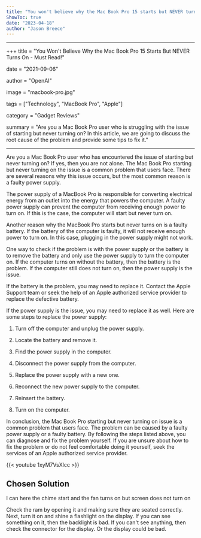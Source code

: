 ```yaml
---
title: "You won't believe why the Mac Book Pro 15 starts but NEVER turns on - must read!"
ShowToc: true 
date: "2023-04-18"
author: "Jason Breece"
---
```

*****
+++ title = "You Won't Believe Why the Mac Book Pro 15 Starts But NEVER Turns On - Must Read!" 

date = "2021-09-06"

author = "OpenAI"

image = "macbook-pro.jpg"

tags = ["Technology", "MacBook Pro", "Apple"]

category = "Gadget Reviews"

summary = "Are you a Mac Book Pro user who is struggling with the issue of starting but never turning on? In this article, we are going to discuss the root cause of the problem and provide some tips to fix it." 

---

Are you a Mac Book Pro user who has encountered the issue of starting but never turning on? If yes, then you are not alone. The Mac Book Pro starting but never turning on the issue is a common problem that users face. There are several reasons why this issue occurs, but the most common reason is a faulty power supply.

The power supply of a MacBook Pro is responsible for converting electrical energy from an outlet into the energy that powers the computer. A faulty power supply can prevent the computer from receiving enough power to turn on. If this is the case, the computer will start but never turn on.

Another reason why the MacBook Pro starts but never turns on is a faulty battery. If the battery of the computer is faulty, it will not receive enough power to turn on. In this case, plugging in the power supply might not work.

One way to check if the problem is with the power supply or the battery is to remove the battery and only use the power supply to turn the computer on. If the computer turns on without the battery, then the battery is the problem. If the computer still does not turn on, then the power supply is the issue.

If the battery is the problem, you may need to replace it. Contact the Apple Support team or seek the help of an Apple authorized service provider to replace the defective battery.

If the power supply is the issue, you may need to replace it as well. Here are some steps to replace the power supply:

1. Turn off the computer and unplug the power supply.

2. Locate the battery and remove it.

3. Find the power supply in the computer.

4. Disconnect the power supply from the computer.

5. Replace the power supply with a new one.

6. Reconnect the new power supply to the computer.

7. Reinsert the battery.

8. Turn on the computer.

In conclusion, the Mac Book Pro starting but never turning on issue is a common problem that users face. The problem can be caused by a faulty power supply or a faulty battery. By following the steps listed above, you can diagnose and fix the problem yourself. If you are unsure about how to fix the problem or do not feel comfortable doing it yourself, seek the services of an Apple authorized service provider.

{{< youtube 1xyM7VsXlcc >}} 



## Chosen Solution
 I can here the chime start and the fan turns on but screen does not turn on

 Check the ram by opening it and making sure they are seated correctly. Next, turn it on and shine a flashlight on the display. If you can see something on it, then the backlight is bad. If you can't see anything, then check the connector for the display. Or the display could be bad.




